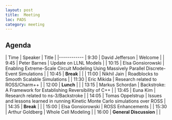 ```yaml
---
layout: post
title:  Meeting
loc: PADS
category: meeting
---
```


## Agenda

| Time | Speaker | Title |
|------------
| 9:30 | David Jefferson | Welcome |
| 9:45 | Peter Barnes | Update on LLNL Models |
| 10:15 | Elsa Gonsiorowski | Enabling Extreme-Scale Circuit Modeling Using Massively Parallel Discrete-Event Simulations |
| 10:45 | **Break** | |
| 11:00 | Nikhil Jain | Roadblocks to Smooth Scalable Simulations |
| 11:30 | Eric Mikida | Research related to ROSS/Charm++ |
| 12:00 | **Lunch** | |
| 13:15 | Markus Schordan | Backstroke: A Framework for Establishing Reversibility of C++ |
| 13:45 | Euna Kim | Research related to ns-3/Backstroke |
| 14:05 | Tomas Oppelstrup | Issues and lessons learned in running Kinetic Monte Carlo simulations over ROSS |
| 14:35 | **Break** | |
| 15:00 | Elsa Gonsiorowski | ROSS Enhancements |
| 15:30 | Arthur Goldberg | Whole Cell Modeling |
| 16:00 | **General Discussion** | |
